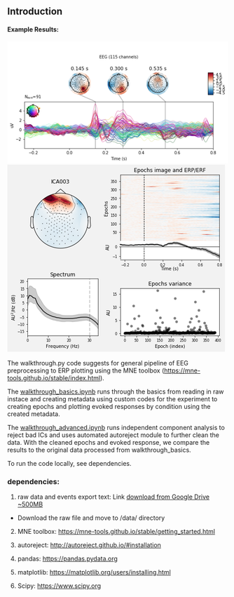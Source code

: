## Introduction
#### Example Results:
![](https://github.com/jeon11/mne-egi/blob/master/img/eeg-epoch.png)
![](https://github.com/jeon11/mne-egi/blob/master/img/eeg-ica.png)

The walkthrough.py code suggests for general pipeline of EEG preprocessing to ERP plotting using the MNE toolbox (https://mne-tools.github.io/stable/index.html).

The [walkthrough_basics.ipynb](https://github.com/jeon11/mne-egi/blob/master/walkthrough_basics.ipynb) runs through the basics from reading in raw instace and creating metadata using custom codes for the experiment to creating epochs and plotting evoked responses by condition using the created metadata.

The [walkthrough_advanced.ipynb](https://github.com/jeon11/mne-egi/blob/master/walkthrough_advanced.ipynb) runs independent component analysis to reject bad ICs and uses automated autoreject module to further clean the data. With the cleaned epochs and evoked response, we compare the results to the original data processed from walkthrough_basics.

To run the code locally, see dependencies.


### dependencies:
1. raw data and events export text: Link [download from Google Drive ~500MB](https://drive.google.com/file/d/1W2UFu_6H4HzFF2DALAxfmr0BNSj7pEok/view?usp=sharing)
  - Download the raw file and move to /data/ directory


2. MNE toolbox: https://mne-tools.github.io/stable/getting_started.html

3. autoreject: http://autoreject.github.io/#installation

4. pandas: https://pandas.pydata.org

5. matplotlib: https://matplotlib.org/users/installing.html

6. Scipy: https://www.scipy.org
